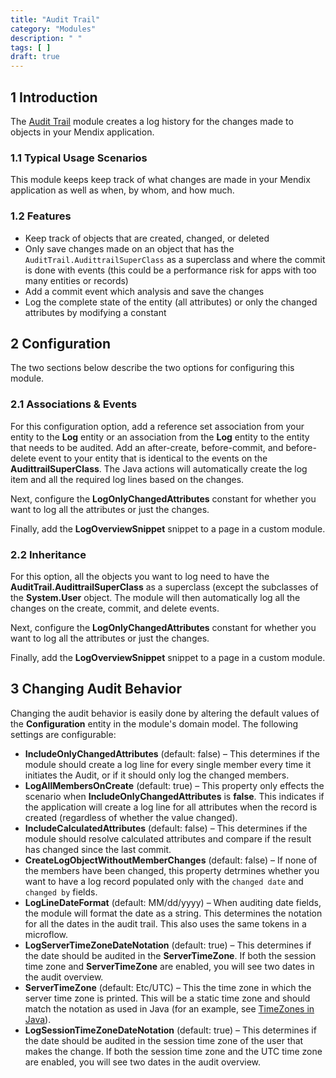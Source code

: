 ```yaml
---
title: "Audit Trail"
category: "Modules"
description: " "
tags: [ ]
draft: true
---
```


## 1 Introduction

The [Audit Trail](https://appstore.home.mendix.com/link/app/138/) module creates a log history for the changes made to objects in your Mendix application.

### 1.1 Typical Usage Scenarios

This module keeps keep track of what changes are made in your Mendix application as well as when, by whom, and how much.

### 1.2 Features

* Keep track of objects that are created, changed, or deleted
* Only save changes made on an object that has the `AuditTrail.AudittrailSuperClass` as a superclass and where the commit is  done with events (this could be a performance risk for apps with too many entities  or records)
* Add a commit event which analysis and save the changes
* Log the complete state of the entity (all attributes) or only the changed attributes by modifying a constant

## 2 Configuration

The two sections below describe the two options for configuring this module.

### 2.1 Associations & Events

For this configuration option, add a reference set association from your entity to the  **Log** entity or an association from the **Log** entity to the entity that needs to be audited. Add an after-create, before-commit, and before-delete event to your entity that is identical to the events on the **AudittrailSuperClass**. The Java actions will automatically create the log item and all the required log lines based on the changes.

Next, configure the **LogOnlyChangedAttributes** constant for whether you want to log all the attributes or just the changes.

Finally, add the **LogOverviewSnippet** snippet to a page in a custom module.

### 2.2 Inheritance

For this option, all the objects you want to log need to have the **AuditTrail.AudittrailSuperClass** as a superclass (except the subclasses of the **System.User** object. The module will then automatically log all the changes on the create, commit, and delete events.

Next, configure the **LogOnlyChangedAttributes** constant for whether you want to log all the attributes or just the changes.

Finally, add the **LogOverviewSnippet** snippet to a page in a custom module.

## 3 Changing Audit Behavior

Changing the audit behavior is easily done by altering the default values of the **Configuration** entity in the module's domain model. The following settings are configurable:

* **IncludeOnlyChangedAttributes** (default: false) – This determines if the module  should create a log line for every single member every time it initiates the Audit, or if it should only log the changed members.
* **LogAllMembersOnCreate** (default: true) – This property only effects the  scenario when **IncludeOnlyChangedAttributes** is **false**. This indicates if the application will create a log line for all attributes when the record  is created (regardless of whether the value changed).
* **IncludeCalculatedAttributes** (default: false) – This determines if the module should resolve calculated attributes and compare if the result has changed since the  last commit.
* **CreateLogObjectWithoutMemberChanges** (default: false) – If none of the members  have been changed, this property detrmines whether you want to have a log record populated only with the `changed date` and `changed by` fields.
* **LogLineDateFormat** (default: MM/dd/yyyy) – When auditing date fields, the module  will format the date as a string. This determines the notation for all the dates in the audit trail. This also uses the same tokens in a microflow.
* **LogServerTimeZoneDateNotation** (default: true) – This determines if the date should be audited in the **ServerTimeZone**. If both the session time zone and **ServerTimeZone** are enabled, you will see two dates in the audit overview.
* **ServerTimeZone** (default: Etc/UTC) – This the time zone in which the server time zone  is printed. This will be a static time zone and should match the notation as used in Java (for an example, see [TimeZones in Java](http://stackoverflow.com/questions/1694885/timezones-in-java)).
* **LogSessionTimeZoneDateNotation** (default: true) – This determines if the date should be audited in the session time zone of the user that makes the change. If both the session time zone and the UTC time zone are enabled, you will see two dates in the audit overview.